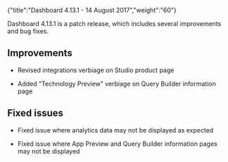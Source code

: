 {"title":"Dashboard 4.13.1 - 14 August 2017","weight":"60"}

Dashboard 4.13.1 is a patch release, which includes several improvements and bug fixes.

## Improvements

* Revised integrations verbiage on Studio product page

* Added "Technology Preview" verbiage on Query Builder information page


## Fixed issues

* Fixed issue where analytics data may not be displayed as expected

* Fixed issue where App Preview and Query Builder information pages may not be displayed
